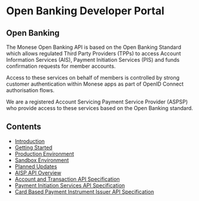 # Open Banking Developer Portal

## Open Banking

The Monese Open Banking API is based on the Open Banking Standard which allows regulated Third Party Providers (TPPs) to access Account Information Services (AIS), Payment Initiation Services (PIS) and funds confirmation requests for member accounts.

Access to these services on behalf of members is controlled by strong customer authentication within Monese apps as part of OpenID Connect authorisation flows.

We are a registered Account Servicing Payment Service Provider (ASPSP) who provide access to these services based on the Open Banking standard.

## Contents

- [Introduction](/perry/developer/documentation?resource=ukhub-storm-portal&document=docs/10-index.md)
- [Getting Started](/perry/developer/documentation?resource=ukhub-storm-portal&document=docs/20-getting-started.md)
- [Production Environment](/perry/developer/documentation?resource=ukhub-storm-portal&document=docs/30-production.md)
- [Sandbox Environment](/perry/developer/documentation?resource=ukhub-storm-portal&document=docs/40-sandbox.md)
- [Planned Updates](/perry/developer/documentation?resource=ukhub-storm-portal&document=docs/50-planned-updates.md)
- [AISP API Overview](/perry/developer/documentation?resource=ukhub-storm-portal&document=docs/API%20Overview/ais.md)
- [Account and Transaction API Specification](/perry/developer/documentation?resource=ukhub-storm-portal&document=swagger/account-info-openapi.yaml)
- [Payment Initiation Services API Specification](/perry/developer/documentation?resource=ukhub-storm-portal&document=swagger/payment-initiation-openapi.yaml)
- [Card Based Payment Instrument Issuer API Specification](/perry/developer/documentation?resource=ukhub-storm-portal&document=swagger/confirmation-funds-openapi.yaml)
